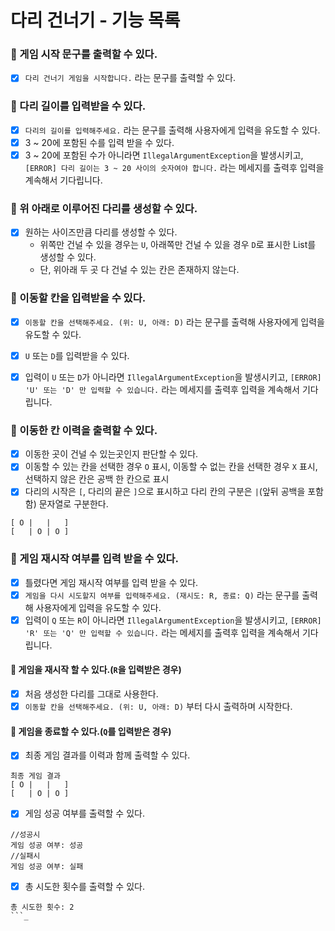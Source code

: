 # 다리 건너기 - 기능 목록
### 🎯 게임 시작 문구를 출력할 수 있다.
- [x] `다리 건너기 게임을 시작합니다.` 라는 문구를 출력할 수 있다.

### 🎯 다리 길이를 입력받을 수 있다.
 - [x] `다리의 길이를 입력해주세요.` 라는 문구를 출력해 사용자에게 입력을 유도할 수 있다.
 - [x] 3 ~ 20에 포함된 수를 입력 받을 수 있다.
 - [x] 3 ~ 20에 포함된 수가 아니라면 `IllegalArgumentException`을 발생시키고, `[ERROR] 다리 길이는 3 ~ 20 사이의 숫자여야 합니다.` 라는 메세지를 출력후 입력을 계속해서 기다립니다.

### 🎯 위 아래로 이루어진 다리를 생성할 수 있다.
- [x] 원하는 사이즈만큼 다리를 생성할 수 있다. 
    - 위쪽만 건널 수 있을 경우는 `U`, 아래쪽만 건널 수 있을 경우 `D`로 표시한 List를 생성할 수 있다.
    - 단, 위아래 두 곳 다 건널 수 있는 칸은 존재하지 않는다.

### 🎯 이동할 칸을 입력받을 수 있다.
- [x] `이동할 칸을 선택해주세요. (위: U, 아래: D)` 라는 문구를 출력해 사용자에게 입력을 유도할 수 있다.
- [x] `U` 또는 `D`를 입력받을 수 있다.
- [x] 입력이 `U` 또는 `D`가 아니라면 `IllegalArgumentException`을 발생시키고, `[ERROR] 'U' 또는 'D' 만 입력할 수 있습니다.` 라는 메세지를 출력후 입력을 계속해서 기다립니다.


### 🎯 이동한 칸 이력을 출력할 수 있다.
- [x] 이동한 곳이 건널 수 있는곳인지 판단할 수 있다.
- [x] 이동할 수 있는 칸을 선택한 경우 `O` 표시, 이동할 수 없는 칸을 선택한 경우 `X` 표시, 선택하지 않은 칸은 공백 한 칸으로 표시
- [x] 다리의 시작은 `[`, 다리의 끝은 `]`으로 표시하고 다리 칸의 구분은 ` | `(앞뒤 공백을 포함함) 문자열로 구분한다.
```
[ O |   |   ]
[   | O | O ]
```

### 🎯 게임 재시작 여부를 입력 받을 수 있다.
- [x] 틀렸다면 게임 재시작 여부를 입력 받을 수 있다.
- [x] `게임을 다시 시도할지 여부를 입력해주세요. (재시도: R, 종료: Q)` 라는 문구를 출력해 사용자에게 입력을 유도할 수 있다.
- [x] 입력이 `Q` 또는 `R`이 아니라면 `IllegalArgumentException`을 발생시키고, `[ERROR] 'R' 또는 'Q' 만 입력할 수 있습니다.` 라는 메세지를 출력후 입력을 계속해서 기다립니다.

#### 🎯 게임을 재시작 할 수 있다.(`R`을 입력받은 경우)
- [x] 처음 생성한 다리를 그대로 사용한다.
- [x] `이동할 칸을 선택해주세요. (위: U, 아래: D)` 부터 다시 출력하며 시작한다.

#### 🎯 게임을 종료할 수 있다.(`Q`를 입력받은 경우)
- [x] 최종 게임 결과를 이력과 함께 출력할 수 있다.
```
최종 게임 결과
[ O |   |   ]
[   | O | O ]
```
- [x] 게임 성공 여부를 출력할 수 있다.
```
//성공시
게임 성공 여부: 성공
//실패시
게임 성공 여부: 실패
```

- [x] 총 시도한 횟수를 출력할 수 있다.
```
총 시도한 횟수: 2
```_